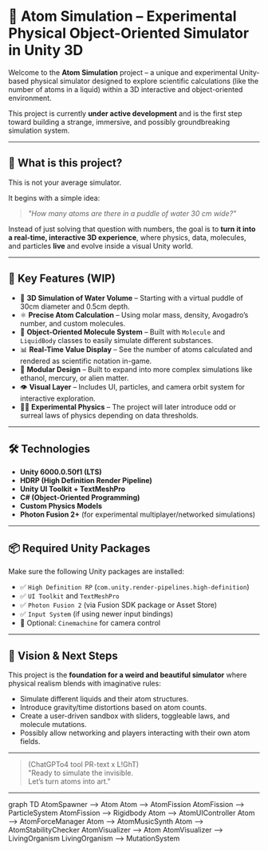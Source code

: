 # 🧬 Atom Simulation – Experimental Physical Object-Oriented Simulator in Unity 3D

Welcome to the **Atom Simulation** project – a unique and experimental Unity-based physical simulator designed to explore scientific calculations (like the number of atoms in a liquid) within a 3D interactive and object-oriented environment.

This project is currently **under active development** and is the first step toward building a strange, immersive, and possibly groundbreaking simulation system.

---

## 🚀 What is this project?

This is not your average simulator.

It begins with a simple idea:  
> *"How many atoms are there in a puddle of water 30 cm wide?"*

Instead of just solving that question with numbers, the goal is to **turn it into a real-time, interactive 3D experience**, where physics, data, molecules, and particles **live** and evolve inside a visual Unity world.

---

## 🧩 Key Features (WIP)

- 🌊 **3D Simulation of Water Volume** – Starting with a virtual puddle of 30cm diameter and 0.5cm depth.
- ⚛️ **Precise Atom Calculation** – Using molar mass, density, Avogadro’s number, and custom molecules.
- 🧠 **Object-Oriented Molecule System** – Built with `Molecule` and `LiquidBody` classes to easily simulate different substances.
- 📊 **Real-Time Value Display** – See the number of atoms calculated and rendered as scientific notation in-game.
- 🧪 **Modular Design** – Built to expand into more complex simulations like ethanol, mercury, or alien matter.
- 👁️ **Visual Layer** – Includes UI, particles, and camera orbit system for interactive exploration.
- 🧙‍♂️ **Experimental Physics** – The project will later introduce odd or surreal laws of physics depending on data thresholds.

---

## 🛠 Technologies

- **Unity 6000.0.50f1 (LTS)**
- **HDRP (High Definition Render Pipeline)**
- **Unity UI Toolkit + TextMeshPro**
- **C# (Object-Oriented Programming)**
- **Custom Physics Models**
- **Photon Fusion 2+** (for experimental multiplayer/networked simulations)

---

## 📦 Required Unity Packages

Make sure the following Unity packages are installed:

- ✅ `High Definition RP` (`com.unity.render-pipelines.high-definition`)
- ✅ `UI Toolkit` and `TextMeshPro`
- ✅ `Photon Fusion 2` (via Fusion SDK package or Asset Store)
- ✅ `Input System` (if using newer input bindings)
- 🔁 Optional: `Cinemachine` for camera control

---

## 🔮 Vision & Next Steps

This project is the **foundation for a weird and beautiful simulator** where physical realism blends with imaginative rules:

- Simulate different liquids and their atom structures.
- Introduce gravity/time distortions based on atom counts.
- Create a user-driven sandbox with sliders, toggleable laws, and molecule mutations.
- Possibly allow networking and players interacting with their own atom fields.

---

> (ChatGPTo4 tool PR-text x L!GhT)  
> "Ready to simulate the invisible.  
> Let’s turn atoms into art."

---
graph TD
  AtomSpawner --> Atom
  Atom --> AtomFission
  AtomFission --> ParticleSystem
  AtomFission --> Rigidbody
  Atom --> AtomUIController
  Atom --> AtomForceManager
  Atom --> AtomMusicSynth
  Atom --> AtomStabilityChecker
  AtomVisualizer --> Atom
  AtomVisualizer --> LivingOrganism
  LivingOrganism --> MutationSystem

